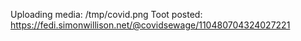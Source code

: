 Uploading media: /tmp/covid.png
Toot posted: https://fedi.simonwillison.net/@covidsewage/110480704324027221
